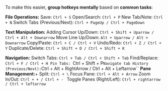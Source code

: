 
To make this easier, **group hotkeys mentally** based on **common tasks**:

**File Operations:**
Save: `Ctrl + S`
Open/Search: `Ctrl + P`
New Tab/Note: `Ctrl + N`
Switch Tabs (Previous/Next): `Ctrl + PageUp / Ctrl + PageDown`

**Text Manipulation:**
Adding Cursor Up/Down: `Ctrl + Shift + Uparrow / Ctrl + Alt + Downarrow`
Move Line Up/Down: `Alt + Uparrow / Alt + Downarrow`
Copy/Paste: `Ctrl + C / Ctrl + V`
Undo/Redo: `Ctrl + Z / Ctrl + Y`
Duplicate/Delete: `Ctrl + Shift + D / Ctrl + Shift + K`

**Navigation:**
Switch Tabs: `Ctrl + Tab / Ctrl + Shift + Tab`
Find/Replace: `Ctrl + F / Ctrl + H
Pin Tabs: `Ctrl + Shift +  P`
Navigate tab History (Previous/Next): `Ctrl + Alt + RightArrow / Ctrl + Alt + Leftarrow``
**Pane Management:**+
Split: `Ctrl + \`
Focus Pane: `Ctrl + Alt + Arrow`
Zoom In/Out: `Ctrl + + / Ctrl + - `
Toggle Panes (Right/Left): `Ctrl + rightarrow / Ctrl + leftarrow`

